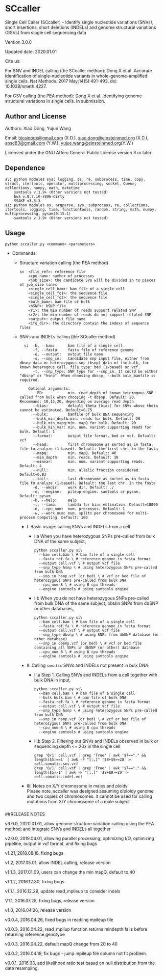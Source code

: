 SCcaller
=
Single Cell Caller (SCcaller) - Identify single nucleotide variations (SNVs), short insertions, short deletions (INDELs) and genome structural variations (GSVs) from single cell sequencing data

Version 3.0.0

Updated date: 2020.01.01

Cite us:

For SNV and INDEL calling (the SCcaller method): Dong X et al. Accurate identification of single-nucleotide variants in whole-genome-amplified single cells. Nat Methods. 2017 May;14(5):491-493. doi: 10.1038/nmeth.4227.

For GSV calling (the PEA method): Dong X et al. Identifying genome structural variations in single cells. In submission.

#####
Author and License
-
Authors: Xiao Dong, Yujue Wang

Email: biosinodx@gmail.com (X.D.), xiao.dong@einsteinmed.org (X.D.), spsc83@gmail.com (Y.W.), yujue.wang@einsteinmed.org(Y.W.)

Licensed under the GNU Affero General Public License version 3 or later

#####
Dependence
-
    sv: python modules sys, logging, os, re, subprocess, time, copy, struct, itertools, operator, multiprocessing, socket, Queue, collections, numpy, math, datetime
        samtools v.1.9+ (Other versions not tested)
        bwa v.0.7.10-r806-dirty
        SSAKE v3.8.3
    si: python modules os, argparse, sys, subprocess, re, collections, itertools, logging, time, functiontools, random, string, math, numpy, multiprocessing, pysam(0.15.1)
        samtools v.1.9+ (Other versions not tested)

#####
Usage
-
    python sccaller.py <command> <parameters>
* Commands:
  * Structure variation calling (the PEA method)<br>
  
        sv  <file_ref>: reference file
            <cpu_num>: number of processes
            <job_size>: the candidate SVs will be divided in to pieces of job_size lines
            <single_cell_bam>: bam file of a single cell
            <single_cell_fq1>: the sequence file
            <single_cell_fq2>: the sequence file
            <bulk_bam>: bam file of bulk
            <hSNP>: hSNP file
            <r1>: the min number of reads support related SNP
            <r2>: the min number of reads do not support related SNP
            <output>: output file name
            <ifq_dir>: the directory contain the indexs of sequence files
  * SNVs and INDELs calling (the SCcaller method)<br>
    
          si  -b, --bam:      bam file of a single cell
              -f, --fasta:    fasta file of reference genome
              -o, --output:   output file name
              -s, --snp_in:   Candidate snp input file, either from dbsnp data or heterozygous snp (hsnp) data of the bulk, for known heterogous call. file type: bed (1-based) or vcf.
              -t, --snp_type: SNP type for --snp_in. It could be either "dbsnp" or "hsnp". When choosing dbsnp, --bulk bulk_bamfile is required.

            Optional arguments:
              --RD:           min. read depth of known heterogous SNP called from bulk when choosing -t dbsnp. Default: 20. Recommand: 10,15,20, depending on average read depth
              --bias:         default theta (bias) for SNVs whose theta cannot be estimated. Default=0.75
              --bulk:         bamfile of bulk DNA sequencing
              --bulk_min_depth:min. reads for bulk. Default: 20
              --bulk_min_mapq:min. mapQ for bulk. Default: 20
              --bulk_min_var: min. num. variant supporting reads for bulk. Default: 1
              --format:       output file format. bed or vcf. Default: vcf
              --head:         first chromosome as sorted as in fasta file to analyze (1-based). Default: the first chr. in the fasta
              --mapq:         min. mapQ. Default: 40
              --min_depth:    min. reads. Default: 10
              --minvar:       min. num. variant supporting reads. Default: 4
              --null:         min. allelic fraction considered. Default=0.03
              --tail:         last chromosome as sorted as in fasta file to analyze (1-based). Default: the last chr. in the fasta
              -d, --wkdir:    work dir. Default: ./
              -e, --engine:   pileup engine. samtools or pysam. Default: pysam
              -h, --help:     Help
              -l, --lamb:     lambda for bias estimation. Default=10000
              -n, --cpu_num:  num. processes. Default: 1
              -w, --work_num: num. splits per chromosome for multi-process computing. Default: 100


    * I. Basic usage: calling SNVs and INDELs from a cell

      * I.a When you have heterozygous SNPs pre-called from bulk DNA of the same subject,<br>
      
            python sccaller.py si\
              --bam cell.bam \ # bam file of a single cell
              --fasta ref.fa \ # reference genome in fasta format
              --output cell.vcf \ # output vcf file
              --snp_type hsnp \ # using heterozygous SNPs pre-called from bulk DNA
              --snp_in hsnp.vcf (or bed) \ # vcf or bed file of heterozygous SNPs pre-called from bulk DNA
              --cpu_num 8 \ # using 8 cpu threads
              --engine samtools # using samtools engine

      * I.b When you do not have heterozygous SNPs pre-called from bulk DNA of the same subject, obtain SNPs from dbSNP or other databases,<br>
      

            python sccaller.py si\
              --bam cell.bam \ # bam file of a single cell
              --fasta ref.fa \ # reference genome in fasta format
              --output cell.vcf \ # output vcf file
              --snp_type dbsnp \ # using SNPs from dbSNP database (or other database)
              --snp_in dbsnp.vcf (or bed) \ # vcf or bed file containing all SNPs in dbSNP (or other) database
              --cpu_num 8 \ # using 8 cpu threads
              --engine samtools # using samtools engine

    * II. Calling `somatic` SNVs and INDELs not present in bulk DNA

      * II.a Step 1. Calling SNVs and INDELs from a cell together with bulk DNA in input,<br>
      
            python sccaller.py si\
              --bam cell.bam \ # bam file of a single cell
              --bulk bulk.bam \ # bam file of bulk DNA
              --fasta ref.fa \ # reference genome in fasta format
              --output cell.vcf \ # output vcf file
              --snp_type hsnp \ # using heterozygous SNPs pre-called from bulk DNA
              --snp_in hsnp.vcf (or bed) \ # vcf or bed file of heterozygous SNPs pre-called from bulk DNA
              --cpu_num 8 \ # using 8 cpu threads
              --engine samtools # using samtools engine

      * II.b Step 2. Filtering out SNVs and INDELs observed in bulk or sequencing depth <= 20x in the single cell<br>
      
            grep '0/1' cell.vcf | grep 'True' | awk '$7=="." && length($5)==1' | awk -F "[:,]" '$8+$9>=20' > cell.somatic.snv.vcf
            grep '0/1' cell.vcf | grep 'True' | awk '$7=="." && length($5)>1' | awk -F "[:,]" '$8+$9>=20' > cell.somatic.indel.vcf

    * III. Notes on X/Y chromosome in males and ploidy<br>
      Please note, sccaller was designed assuming diploidy genome and two copies of chromosomes. It cannot be used for calling mutations from X/Y chromosome of a male subject.


#####
##RELEASE NOTES

v3.0.0, 2020.01.01, allow genome structure variation calling using the PEA method; and integrate SNVs and INDELs all together

v2.0.0, 2019.04.01, allowing parallel processing, optimizing I/O, optimizing pipeline, output in vcf format, and fixing bugs

v1.21, 2018.08.18, fixing bugs

v1.2, 2017.05.01, allow INDEL calling, release version

v1.1.3, 2017.01.09, users can change the min mapQ, default to 40

v1.1.2, 2016.12.30, fixing bugs

v1.1.1, 2016.12.29, update read_mpileup to consider indels

V1.1, 2016.07.25, fixing bugs, release version

v1.0, 2016.04.26, release version

v0.0.4, 2016.04.26, fixed bugs in readling mpileup file

v0.0.3, 2016.04.22, read_mpilup function returns mindepth fails before returning reference genotype

v0.0.3, 2016.04.22, default mapQ change from 20 to 40

v0.0.2, 2016.04.19, fix bugs - jump mpileup file column not fit problem.

v0.0.1, 2016.03, add likelihood ratio test based on null distribution from the data resampling.    

